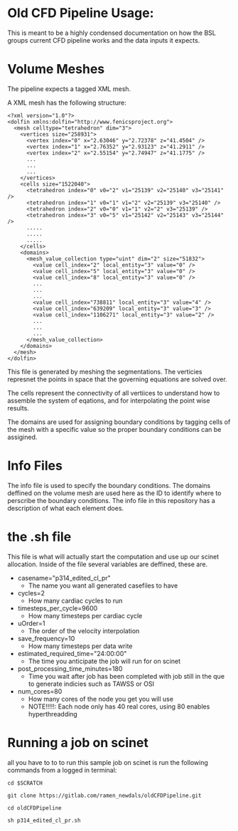 # Old CFD Pipeline Usage:
This is meant to be a highly condensed documentation on how the BSL groups current CFD pipeline works and the data inputs it expects.

# Volume Meshes
The pipeline expects a tagged XML mesh. 

A XML mesh has the following structure:

	<?xml version="1.0"?>
	<dolfin xmlns:dolfin="http://www.fenicsproject.org">
	  <mesh celltype="tetrahedron" dim="3">
	    <vertices size="258931">
	      <vertex index="0" x="2.63046" y="2.72378" z="41.4504" />
	      <vertex index="1" x="2.76352" y="2.93123" z="41.2911" />
	      <vertex index="2" x="2.55154" y="2.74947" z="41.1775" />
	      ...
	      ...
	      ...
	    </vertices>
	    <cells size="1522040">
	      <tetrahedron index="0" v0="2" v1="25139" v2="25140" v3="25141" />
	      <tetrahedron index="1" v0="1" v1="2" v2="25139" v3="25140" />
	      <tetrahedron index="2" v0="0" v1="1" v2="2" v3="25139" />
	      <tetrahedron index="3" v0="5" v1="25142" v2="25143" v3="25144" />
	      .....
	      .....
	      .....
	    </cells>
	    <domains>
	      <mesh_value_collection type="uint" dim="2" size="51832">
	        <value cell_index="2" local_entity="3" value="0" />
	        <value cell_index="5" local_entity="3" value="0" />
	        <value cell_index="8" local_entity="3" value="0" />
	        ...
	        ...
	        ...
	        <value cell_index="738811" local_entity="3" value="4" />
	        <value cell_index="639209" local_entity="3" value="3" />
	        <value cell_index="1106271" local_entity="3" value="2" />
	        ...
	        ...
	        ...
	      </mesh_value_collection>
	    </domains>
	  </mesh>
	</dolfin>


This file is generated by meshing the segmentations. The verticies represnet the points in space that the governing equations are solved over.

The cells represent the connectivity of all vertiices to understand how to assemble the system of eqations, and for interpolating the point wise results. 

The domains are used for assigning boundary conditions by tagging cells of the mesh with a specific value so the proper boundary conditions can be assigined.

# Info Files

The info file is used to specify the boundary conditions. The domains deffined on the volume mesh are used here as the ID to identify where to perscribe the boundary conditions. The info file in this repository has a description of what each element does.

# the .sh file

This file is what will actually start the computation and use up our scinet allocation. Inside of the file several variables are deffined, these are.

- casename="p314_edited_cl_pr"
	- The name you want all generated casefiles to have
- cycles=2
	- How many cardiac cycles to run
- timesteps_per_cycle=9600
	- How many timesteps per cardiac cycle
- uOrder=1
	- The order of the velocity interpolation
- save_frequency=10
	- How many timesteps per data write
- estimated_required_time="24:00:00"
	- The time you anticipate the job will run for on scinet
- post_processing_time_minutes=180
	- Time you wait after job has been completed with job still in the que to generate indicies such as TAWSS or OSI
- num_cores=80
	- How many cores of the node you get you will use
	- NOTE!!!!!: Each node only has 40 real cores, using 80 enables hyperthreadding

# Running a job on scinet

all you have to to to run this sample job on scinet is run the following commands from a logged in terminal:

`cd $SCRATCH`

`git clone https://gitlab.com/ramen_newdals/oldCFDPipeline.git`

`cd oldCFDPipeline`

`sh p314_edited_cl_pr.sh`